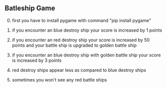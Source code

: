 ## Batleship Game

0) first you have to install pygame with command "pip install pygame"

1) if you encounter an blue destroy ship your score is increased by 1 points 

2) if you encounter an red destroy ship your score is increased by 50 points and your battle ship is upgraded to golden battle ship 

3) if you encounter an blue destroy ship with golden battle ship your score is increased by 3 points

4) red destroy ships appear less as compared to blue destroy ships  

5) sometimes you won't see any red battle ships
